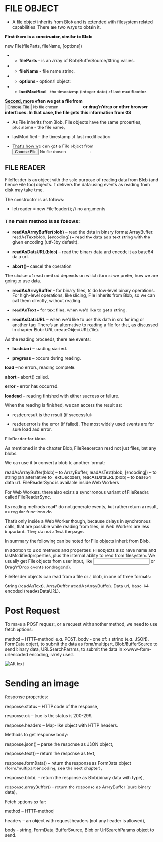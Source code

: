 # FILE OBJECT
+ A file object inherits from Blob and is extended with filesystem related capabilities. There are two ways to obtain it. 

<b>First there is a constructor, similar to Blob:</b>

new File(fileParts, fileName, [options])

+ + <b>fileParts</b> - is an array of Blob/BufferSource/String values.  
+ + <b>fileName</b> - file name string.
+ + <b>options</b> - optional object:
+ + <b>lastModified</b> - the timestamp (integer date) of last modification

<b>Second, more often we get a file from <input type="file"> or drag’n’drop or other browser interfaces. In that case, the file gets this information from OS</b>

+ As File inherits from Blob, File objects have the same properties, plus:name – the file name,

+ lastModified – the timestamp of last modification

+ That’s how we can get a File object from <input type="file">:

## FILE READER
FileReader is an object with the sole purpose of reading data from Blob (and hence File too) objects. It delivers the data using events as reading from disk may take time.

The constructor is as follows:

+ let reader = new FileReader(); // no arguments

### The main method is as follows:

+ <b>readAsArrayBuffer(blob)</b> – read the data in binary format ArrayBuffer.
readAsText(blob, [encoding]) – read the data as a text string with the given encoding (utf-8by default).
+ <b>readAsDataURL(blob)</b> – read the binary data and encode it as base64 data url.

 + <b>abort()</b>– cancel the operation.

The choice of read method depends on which format we prefer, how we are going to use data.

+ <b>readAsArrayBuffer</b> – for binary files, to do low-level binary operations. For high-level operations, like slicing, File inherits from Blob, so we can call them directly, without reading.

+ <b>readAsText</b> – for text files, when we’d like to get a string.

+ <b>readAsDataURL</b> – when we’d like to use this data in src for img or another tag. There’s an alternative to reading a file for that, as discussed in chapter Blob: URL.createObjectURL(file).

As the reading proceeds, there are events:

+ <b>loadstart</b> – loading started.

+ <b>progress</b> – occurs during reading.

<b>load</b> – no errors, reading complete.

<b>abort</b> – abort() called.

<b>error</b> – error has occurred.

<b>loadend</b> – reading finished with either success or failure.

When the reading is finished, we can access the result as:

+ reader.result is the result (if successful)

+ reader.error is the error (if failed).
The most widely used events are for sure load and error.

FileReader for blobs

As mentioned in the chapter Blob, FileReadercan read not just files, but any blobs.

We can use it to convert a blob to another format:

readAsArrayBuffer(blob) – to ArrayBuffer,
readAsText(blob, [encoding]) – to string (an alternative to TextDecoder),
readAsDataURL(blob) – to base64 data url.
FileReaderSync is available inside Web Workers

For Web Workers, there also exists a synchronous variant of FileReader, called FileReaderSync.

Its reading methods read* do not generate events, but rather return a result, as regular functions do.

That’s only inside a Web Worker though, because delays in synchronous calls, that are possible while reading from files, in Web Workers are less important. They do not affect the page.

In summary the following can be noted for File objects inherit from Blob.

In addition to Blob methods and properties, Fileobjects also have name and lastModifiedproperties, plus the internal ability to read from filesystem. We usually get File objects from user input, like <input> or Drag’n’Drop events (ondragend).

FileReader objects can read from a file or a blob, in one of three formats:

String (readAsText).
ArrayBuffer (readAsArrayBuffer).
Data url, base-64 encoded (readAsDataURL).

# Post Request

To make a POST request, or a request with another method, we need to use fetch options:

method – HTTP-method, e.g. POST,
body – one of:
a string (e.g. JSON),
FormData object, to submit the data as form/multipart,
Blob/BufferSource to send binary data,
URLSearchParams, to submit the data in x-www-form-urlencoded encoding, rarely used.

![Alt text](<submit Json.png>)

# Sending an image

Response properties:

response.status – HTTP code of the response,

response.ok – true is the status is 200-299.

response.headers – Map-like object with HTTP headers.

Methods to get response body:

response.json() – parse the response as JSON object,

response.text() – return the response as text,

response.formData() – return the response as FormData object (form/multipart encoding, see the next chapter),

response.blob() – return the response as Blob(binary data with type),

response.arrayBuffer() – return the response as ArrayBuffer (pure binary data),

Fetch options so far:

method – HTTP-method,

headers – an object with request headers (not any header is allowed),

body – string, FormData, BufferSource, Blob or UrlSearchParams object to send.

